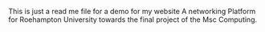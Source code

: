 This is just a read me file for a demo for my website A networking Platform for Roehampton University towards the final project of the Msc Computing. 
